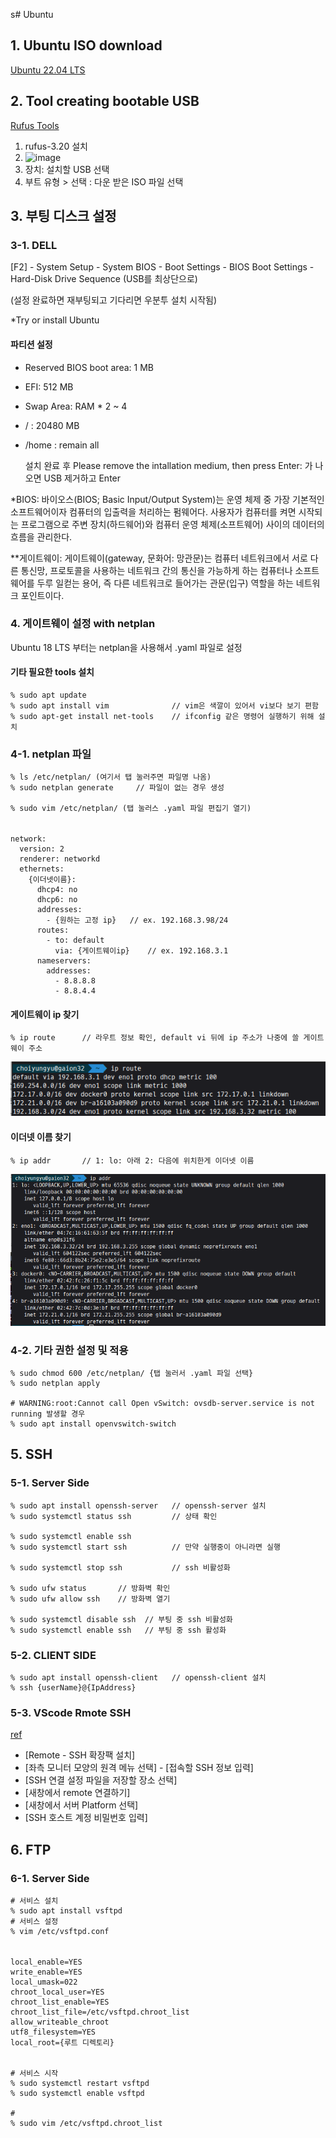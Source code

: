 s# Ubuntu

## 1. Ubuntu ISO download
[Ubuntu 22.04 LTS](https://ubuntu.com/download/desktop)  

## 2. Tool creating bootable USB
[Rufus Tools](https://github.com/pbatard/rufus/releases/download/v3.20/rufus-3.20.exe)

1) rufus-3.20 설치
2) ![image](https://github.com/choiyun9yu/OperatingSystem/assets/110392046/c7f9bd1f-d701-4ff4-bf12-37c273358f19)
3) 장치: 설치할 USB 선택
4) 부트 유형 > 선택 : 다운 받은 ISO 파일 선택

## 3. 부팅 디스크 설정

### 3-1. DELL

  [F2] - System Setup - System BIOS - Boot Settings - BIOS Boot Settings - Hard-Disk Drive Sequence (USB를 최상단으로) 

  (설정 완료하면 재부팅되고 기다리면 우분투 설치 시작됨)

  *Try or install Ubuntu

#### 파티션 설정 
- Reserved BIOS boot area: 1 MB
- EFI: 512 MB
- Swap Area: RAM * 2 ~ 4
- / : 20480 MB
- /home : remain all 


  설치 완료 후 Please remove the intallation medium, then press Enter: 가 나오면 USB 제거하고 Enter 

*BIOS: 바이오스(BIOS; Basic Input/Output System)는 운영 체제 중 가장 기본적인 소프트웨어이자 컴퓨터의 입출력을 처리하는 펌웨어다. 사용자가 컴퓨터를 켜면 시작되는 프로그램으로 주변 장치(하드웨어)와 컴퓨터 운영 체제(소프트웨어) 사이의 데이터의 흐름을 관리한다.

**게이트웨이: 게이트웨이(gateway, 문화어: 망관문)는 컴퓨터 네트워크에서 서로 다른 통신망, 프로토콜을 사용하는 네트워크 간의 통신을 가능하게 하는 컴퓨터나 소프트웨어를 두루 일컫는 용어, 즉 다른 네트워크로 들어가는 관문(입구) 역할을 하는 네트워크 포인트이다.

### 4. 게이트웨이 설정 with netplan
Ubuntu 18 LTS 부터는 netplan을 사용해서 .yaml 파일로 설정

#### 기타 필요한 tools 설치
    % sudo apt update 
    % sudo apt install vim              // vim은 색깔이 있어서 vi보다 보기 편함
    % sudo apt-get install net-tools    // ifconfig 같은 명령어 실행하기 위해 설치

### 4-1. netplan 파일

    % ls /etc/netplan/ (여기서 탭 눌러주면 파일명 나옴)
    % sudo netplan generate     // 파일이 없는 경우 생성

    % sudo vim /etc/netplan/ (탭 눌러스 .yaml 파일 편집기 열기)
######
    network:
      version: 2
      renderer: networkd
      ethernets:
        {이더넷이름}:
          dhcp4: no
          dhcp6: no
          addresses:
            - {원하는 고정 ip}   // ex. 192.168.3.98/24
          routes:
            - to: default
              via: {게이트웨이ip}    // ex. 192.168.3.1
          nameservers:
            addresses:
              - 8.8.8.8
              - 8.8.4.4

#### 게이트웨이 ip 찾기
    % ip route      // 라우트 정보 확인, default vi 뒤에 ip 주소가 나중에 쓸 게이트웨이 주소
![img.png](../.img/img-9.png)

#### 이더넷 이름 찾기
    % ip addr       // 1: lo: 아래 2: 다음에 위치한게 이더넷 이름
![img_1.png](../.img/img_10.png)

### 4-2. 기타 권한 설정 및 적용
    % sudo chmod 600 /etc/netplan/ {탭 눌러서 .yaml 파일 선택}
    % sudo netplan apply

    # WARNING:root:Cannot call Open vSwitch: ovsdb-server.service is not running 발생할 경우
    % sudo apt install openvswitch-switch
    
## 5. SSH

### 5-1. Server Side
    % sudo apt install openssh-server   // openssh-server 설치
    % sudo systemctl status ssh         // 상태 확인

    % sudo systemctl enable ssh         
    % sudo systemctl start ssh          // 만약 실행중이 아니라면 실행

    % sudo systemctl stop ssh           // ssh 비활성화

    % sudo ufw status       // 방화벽 확인
    % sudo ufw allow ssh    // 방화벽 열기

    % sudo systemctl disable ssh  // 부팅 중 ssh 비활성화
    % sudo systemctl enable ssh   // 부팅 중 ssh 활성화

### 5-2. CLIENT SIDE
    % sudo apt install openssh-client   // openssh-client 설치
    % ssh {userName}@{IpAddress}

### 5-3. VScode Rmote SSH
[ref](https://inpa.tistory.com/entry/VSCode-%F0%9F%92%BD-Remote-SSH-%EC%82%AC%EC%9A%A9%EB%B2%95-AWS%EC%97%90-%EC%A0%91%EC%86%8D%ED%95%B4%EC%84%9C-%EC%BD%94%EB%94%A9%ED%95%98%EC%9E%90)
- [Remote - SSH 확장팩 설치]
- [좌측 모니터 모양의 원격 메뉴 선택] - [접속할 SSH 정보 입력]
- [SSH 연결 설정 파일을 저장할 장소 선택]
- [새창에서 remote 연결하기]
- [새창에서 서버 Platform 선택]
- [SSH 호스트 계정 비밀번호 입력]

## 6. FTP

### 6-1. Server Side
    # 서비스 설치
    % sudo apt install vsftpd  
    # 서비스 설정 
    % vim /etc/vsftpd.conf
######
    local_enable=YES
    write_enable=YES
    local_umask=022
    chroot_local_user=YES
    chroot_list_enable=YES
    chroot_list_file=/etc/vsftpd.chroot_list
    allow_writeable_chroot
    utf8_filesystem=YES
    local_root={루트 디렉토리}
######
    # 서비스 시작
    % sudo systemctl restart vsftpd 
    % sudo systemctl enable vsftpd  

    # 
    % sudo vim /etc/vsftpd.chroot_list
  
